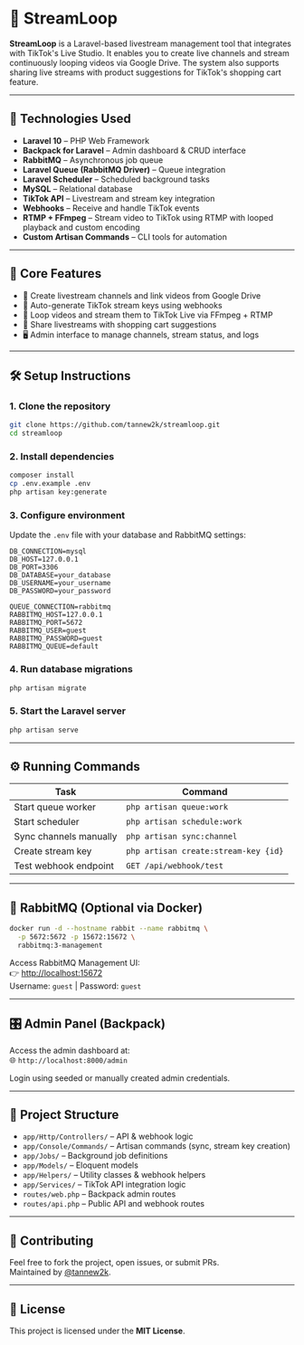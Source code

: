 
# 🎥 StreamLoop

**StreamLoop** is a Laravel-based livestream management tool that integrates with TikTok's Live Studio. It enables you to create live channels and stream continuously looping videos via Google Drive. The system also supports sharing live streams with product suggestions for TikTok's shopping cart feature.

---

## 🧰 Technologies Used

- **Laravel 10** – PHP Web Framework
- **Backpack for Laravel** – Admin dashboard & CRUD interface
- **RabbitMQ** – Asynchronous job queue
- **Laravel Queue (RabbitMQ Driver)** – Queue integration
- **Laravel Scheduler** – Scheduled background tasks
- **MySQL** – Relational database
- **TikTok API** – Livestream and stream key integration
- **Webhooks** – Receive and handle TikTok events
- **RTMP + FFmpeg** – Stream video to TikTok using RTMP with looped playback and custom encoding
- **Custom Artisan Commands** – CLI tools for automation

---

## 📂 Core Features

- 🔧 Create livestream channels and link videos from Google Drive
- 🔁 Auto-generate TikTok stream keys using webhooks
- 📡 Loop videos and stream them to TikTok Live via FFmpeg + RTMP
- 🛒 Share livestreams with shopping cart suggestions
- 🖥️ Admin interface to manage channels, stream status, and logs

---

## 🛠️ Setup Instructions

### 1. Clone the repository

```bash
git clone https://github.com/tannew2k/streamloop.git
cd streamloop
```

### 2. Install dependencies

```bash
composer install
cp .env.example .env
php artisan key:generate
```

### 3. Configure environment

Update the `.env` file with your database and RabbitMQ settings:

```dotenv
DB_CONNECTION=mysql
DB_HOST=127.0.0.1
DB_PORT=3306
DB_DATABASE=your_database
DB_USERNAME=your_username
DB_PASSWORD=your_password

QUEUE_CONNECTION=rabbitmq
RABBITMQ_HOST=127.0.0.1
RABBITMQ_PORT=5672
RABBITMQ_USER=guest
RABBITMQ_PASSWORD=guest
RABBITMQ_QUEUE=default
```

### 4. Run database migrations

```bash
php artisan migrate
```

### 5. Start the Laravel server

```bash
php artisan serve
```

---

## ⚙️ Running Commands

| Task                        | Command                                  |
|----------------------------|------------------------------------------|
| Start queue worker         | `php artisan queue:work`                 |
| Start scheduler            | `php artisan schedule:work`              |
| Sync channels manually     | `php artisan sync:channel`               |
| Create stream key          | `php artisan create:stream-key {id}`     |
| Test webhook endpoint      | `GET /api/webhook/test`                  |

---

## 🐇 RabbitMQ (Optional via Docker)

```bash
docker run -d --hostname rabbit --name rabbitmq \
  -p 5672:5672 -p 15672:15672 \
  rabbitmq:3-management
```

Access RabbitMQ Management UI:  
👉 [http://localhost:15672](http://localhost:15672)  
Username: `guest` | Password: `guest`

---

## 🎛 Admin Panel (Backpack)

Access the admin dashboard at:  
🌐 `http://localhost:8000/admin`

Login using seeded or manually created admin credentials.

---

## 📁 Project Structure

- `app/Http/Controllers/` – API & webhook logic
- `app/Console/Commands/` – Artisan commands (sync, stream key creation)
- `app/Jobs/` – Background job definitions
- `app/Models/` – Eloquent models
- `app/Helpers/` – Utility classes & webhook helpers
- `app/Services/` – TikTok API integration logic
- `routes/web.php` – Backpack admin routes
- `routes/api.php` – Public API and webhook routes

---

## 🤝 Contributing

Feel free to fork the project, open issues, or submit PRs.  
Maintained by [@tannew2k](https://github.com/tannew2k).

---

## 📜 License

This project is licensed under the **MIT License**.
